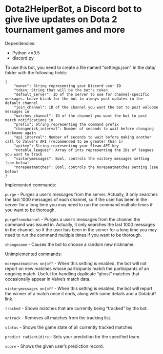 # Dota2HelperBot, a Discord bot to give live updates on Dota 2 tournament games and more

Dependencies:
* Python >=3.5
* discord.py

To use this bot, you need to create a file named "settings.json" in the data/ folder with the following fields:
```
{
	"owner": String representing your Discord user ID
	"token: String that will be the bot's token
	"default_server": ID of the server to use for channel-specific messages. Leave blank for the bot to always post updates in the default channel
	"join_channel": ID of the channel you want the bot to post welcome messages in
	"matches_channel": ID of the channel you want the bot to post match notifications in
	"prefix": String representing the command prefix
	"changenick_interval": Number of seconds to wait before changing nickname again
	"api_interval": Number of seconds to wait before making another call to Valve's API (recommended to be greater than 1)
	"apikey": String representing your Steam API key
	"notable_leagues": Array of ints representing the IDs of leagues you want to track
	"victorymessages": Bool, controls the victory messages setting (see below)
	"norepeatmatches": Bool, controls the norepeatmatches setting (see below)
}
```

Implemented commands:

`purge` - Purges a user’s messages from the server. Actually, it only searches the last 1000 messages of each channel, so if the user has been in the server for a long time you may need to run the command multiple times if you want to be thorough.

`purgefromchannel` - Purges a user’s messages from the channel the command was issued in. Actually, it only searches the last 1000 messages in the channel, so if the user has been in the server for a long time you may need to run the command multiple times if you want to be thorough.

`changename` - Causes the bot to choose a random new nickname.

Unimplemented commands:

`norepeatmatches on|off` - When this setting is enabled, the bot will not report on new matches whose participants match the participants of an ongoing match. Useful for handling duplicate “ghost” matches that occasionally appear in Valve’s match data.

`victorymessages on|off` - When this setting is enabled, the bot will report the winner of a match once it ends, along with some details and a Dotabuff link.

`tracked` - Shows matches that are currently being “tracked” by the bot.

`untrack` - Removes all matches from the tracking list.

`status` - Shows the game state of all currently tracked matches.

`predict radiant|dire` - Sets your prediction for the specified team.

`score` - Shows the given user’s prediction record.
